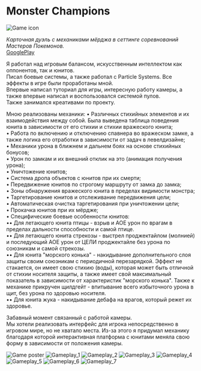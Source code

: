 # Monster Champions
![Game icon](https://github.com/Aywi-style/MonsterChampions/raw/main/Media/icon.png)

*Карточная дуэль с механиками мёрджа в сеттинге соревнований Мастеров Покемонов.*  
[GooglePlay](https://play.google.com/store/apps/details?id=com.ZakiGames.MonsterChampions "Monster Champions page")

Я работал над игровым балансом, искусственным интеллектом как оппонентов, так и юнитов.  
Писал боевые системы, а также работал с Particle Systems. Все эффекты в игре были проработаны мной.  
Впервые написал туториал для игры, интересную работу камеры, а также впервые написал и воспользовался системой пулов.  
Также занимался креативами по проекту.  

Мною реализованы механики:
• Различных стихийных элементов и их взаимодействия между собой. Была выведена таблица поведения юнита в зависимости от его стихии и стихии вражеского юнита;  
• Работа по включению и отключению спавнера во вражеском замке, а также логика его отработки в зависимости от задач в левелдизайне;  
• Механики урона в ближнем и дальнем боях на основе стихийных бонусов;  
• Урон по замкам и их внешний отклик на это (анимация получения урона);  
• Уничтожение юнитов;  
• Система дропа объектов с юнитов при их смерти;  
• Передвижение юнитов по строгому маршруту от замка до замка;  
• Зоны обнаружения вражеского юнита в пределах видимости монстра;  
• Таргетирование юнитов и отслеживание передвижения цели;  
• Автоматическая очистка таргетирования при уничтожении цели;  
• Прокачка юнитов при их мёрдже;  
• Специфические боевые особенности юнитов:  
•• Для летающего юнита птицы - взрыв и АОЕ урон по врагам в пределах дальности способности и самой птице.  
•• Для летающего юнита стрекозы - выстрел проджектайлом (молнией) и последующий АОЕ урон от ЦЕЛИ проджектайле без урона по союзникам и самой стрекозы.  
•• Для юнита "морского конька" - накидывание дополнительного слоя защиты своим союзникам с периодичной перезарядкой. Эффект не стакается, он имеет свою стихию (воды), которая может быть отличной от стихии носителя защиты, а также имеет свой максимальный показатель в зависимости от характеристик "морского конька". Также к механике прикручен щилдгейт - впитывание всего избыточного урона в щит, без урона по здоровью носителя.  
•• Для юнита жука - накидывание дебафа на врагов, который режет их здоровье.  

Забавный момент связанный с работой камеры.  
Мы хотели реализовать интерфейс для игрока непосредственно в игровом мире, но не хватало места. Из-за этого я придумал механику благодаря которой интерактивная платформа с юнитами меняла свою форму в зависимости от положения камеры.

![Game poster](https://github.com/Aywi-style/MonsterChampions/raw/main/Media/img_1.png)
![Gameplay_1](https://github.com/Aywi-style/MonsterChampions/raw/main/Media/img_2.png)
![Gameplay_2](https://github.com/Aywi-style/MonsterChampions/raw/main/Media/img_3.png)
![Gameplay_3](https://github.com/Aywi-style/MonsterChampions/raw/main/Media/img_4.png)
![Gameplay_4](https://github.com/Aywi-style/MonsterChampions/raw/main/Media/img_5.png)
![Gameplay_5](https://github.com/Aywi-style/MonsterChampions/raw/main/Media/img_6.png)
![Gameplay_6](https://github.com/Aywi-style/MonsterChampions/raw/main/Media/img_7.png)
![Gameplay_7](https://github.com/Aywi-style/MonsterChampions/raw/main/Media/img_8.png)
